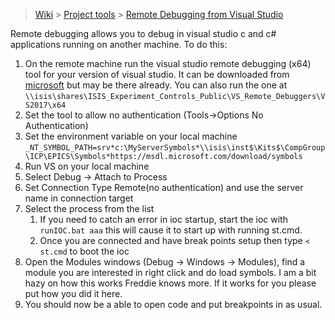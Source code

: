 > [Wiki](Home) > [Project tools](Project-tools) > [Remote Debugging from Visual Studio](Remote-Debugging-from-Visual-Studio)

Remote debugging allows you to debug in visual studio c and c# applications running on another machine. To do this:

1. On the remote machine run the visual studio remote debugging (x64) tool for your version of visual studio. It can be downloaded from [microsoft](https://docs.microsoft.com/en-gb/visualstudio/debugger/remote-debugging) but may be there already. You can also run the one at `\\isis\shares\ISIS_Experiment_Controls_Public\VS_Remote_Debuggers\VS2017\x64`
1. Set the tool to allow no authentication (Tools->Options No Authentication)
1. Set the environment variable on your local machine 
    `_NT_SYMBOL_PATH=srv*c:\MyServerSymbols*\\isis\inst$\Kits$\CompGroup\ICP\EPICS\Symbols*https://msdl.microsoft.com/download/symbols`
1. Run VS on your local machine
1. Select Debug -> Attach to Process
1. Set Connection Type Remote(no authentication) and use the server name in connection target
1. Select the process from the list
    1. If you need to catch an error in ioc startup, start the ioc with `runIOC.bat aaa` this will cause it to start up with running st.cmd. 
    1. Once you are connected and have break points setup then type `< st.cmd` to boot the ioc
1. Open the Modules windows (Debug -> Windows -> Modules), find a module you are interested in right click and do load symbols. I am a bit hazy on how this works Freddie knows more. If it works for you please put how you did it here.
1. You should now be a able to open code and put breakpoints in as usual.

